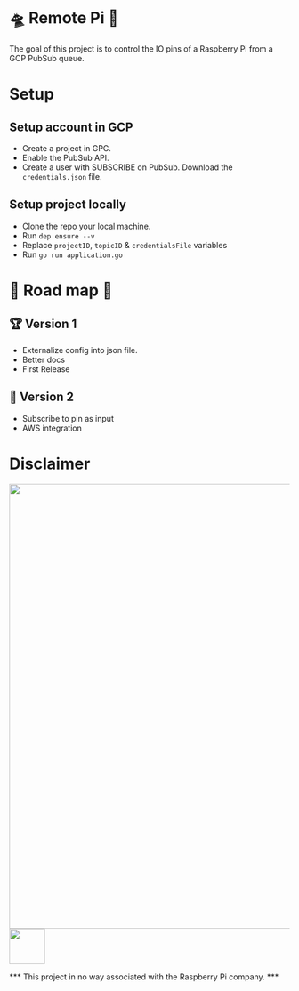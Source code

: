 🛸 Remote Pi 🥧
===========

The goal of this project is to control the IO pins of a Raspberry Pi from a GCP PubSub queue.


# Setup

## Setup account in GCP

- Create a project in GPC.
- Enable the PubSub API.
- Create a user with SUBSCRIBE on PubSub. Download the `credentials.json` file.

## Setup project locally

- Clone the repo your local machine.
- Run `dep ensure --v`
- Replace `projectID`, `topicID` & `credentialsFile` variables
- Run `go run application.go`


# 🌈 Road map 🦄

## 🏆 Version 1
- Externalize config into json file.
- Better docs
- First Release

## 🚀 Version 2
- Subscribe to pin as input
- AWS integration


# Disclaimer

<img width="800" src="https://libcloud.apache.org/images/posts/gce/image03.png" /><br />
<img width="64" src="https://www.raspberrypi.org/app/uploads/2018/03/RPi-Logo-Reg-SCREEN.png" />

*** This project in no way associated with the Raspberry Pi company. ***
